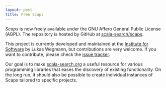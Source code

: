 ```yaml
---
layout: post
title: Free Scaps
---
```


*Scaps* is now freely available under the GNU Affero General Public License (AGPL). The repository is hosted by GitHub at [scala-search/scaps](https://github.com/scala-search/scaps).

This project is currently developed and maintained at the [Institute for Software](http://ifs.hsr.ch/) by Lukas Wegmann, but contributions are very welcome. If you want to contribute, please check the [issue tracker](https://github.com/scala-search/scaps/issues).

Our goal is to make [scala-search.org](http://scala-search.org) a useful resource for various programming libraries that eases the discovery of existing functionality. On the long run, it should also be possible to create individual instances of Scaps tailored to specific projects.
